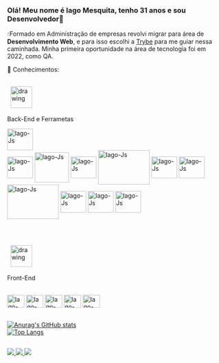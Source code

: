 ### Olá! Meu nome é Iago Mesquita, tenho 31 anos e sou Desenvolvedor👋
💧Formado em Administração de empresas revolvi migrar para área de **Desenvolvimento Web**, e para isso 
escolhi a  [Trybe](https://www.betrybe.com/) para me guiar nessa caminhada.
Minha primeira oportunidade na  área de tecnologia foi em 2022, como QA. 

🌱 Conhecimentos:
<br/><br/>

<div style="display: block">
   &nbsp;&nbsp;<img src="https://user-images.githubusercontent.com/84816200/181128670-68b2340f-f51b-4103-b366-d2cd111f3a78.png"      alt="drawing" width="50" 
  />
  <p>Back-End e Ferrametas<p> 
<div/>
     
   <img align="center" alt="Iago-Js" height="50" width="60" 
      src="https://cdn.jsdelivr.net/gh/devicons/devicon@latest/icons/java/java-original-wordmark.svg"/>   
   <img align="center" alt="Iago-Js" height="50" width="60" 
      src="https://cdn.jsdelivr.net/gh/devicons/devicon@latest/icons/spring/spring-original-wordmark.svg"/>
   <img align="center" alt="Iago-Js" height="70" width="80" 
      src="https://cdn.jsdelivr.net/gh/devicons/devicon@latest/icons/maven/maven-original-wordmark.svg"/>
   <img align="center" alt="Iago-Js" height="50" width="60" 
       src="https://cdn.jsdelivr.net/gh/devicons/devicon/icons/nodejs/nodejs-plain-wordmark.svg"  />
   <img align="center" alt="Iago-Js" height="80" width="120"  
       src="https://cdn.jsdelivr.net/gh/devicons/devicon/icons/express/express-original-wordmark.svg" />
  <img align="center" alt="Iago-Js" height="50" width="60"  
       src="https://cdn.jsdelivr.net/gh/devicons/devicon/icons/mysql/mysql-original-wordmark.svg" />
  <img align="center" alt="Iago-Js" height="50" width="60" 
       src="https://cdn.jsdelivr.net/gh/devicons/devicon/icons/mongodb/mongodb-plain-wordmark.svg" />
  <img align="center" alt="Iago-Js" height="80" width="120" 
       src="https://cdn.jsdelivr.net/gh/devicons/devicon/icons/sequelize/sequelize-original-wordmark.svg" />
  <img align="center" alt="Iago-Js" height="50" width="60"
      src="https://cdn.jsdelivr.net/gh/devicons/devicon/icons/docker/docker-original-wordmark.svg"  />
  <img align="center" alt="Iago-Js" height="50" width="60"
      src="https://cdn.jsdelivr.net/gh/devicons/devicon/icons/git/git-plain-wordmark.svg"  />
     <img align="center" alt="Iago-Js" height="50" width="60"
     src="https://cdn.jsdelivr.net/gh/devicons/devicon/icons/firebase/firebase-plain-wordmark.svg"  />         
<div style="display: inline_block"><br/>
  
</div>   
 

##

<div style="display: block">
   &nbsp;&nbsp;<img src="https://user-images.githubusercontent.com/84816200/146643244-ec677663-5002-4a5d-9450-571102995776.png"      alt="drawing" width="50" 
  />
   
  <p>Front-End<p> 
<div/>
 
<div style="display: inline_block"><br/>
   <img align="center" alt="Iago-Js" height="30" width="40" 
       src="https://cdn.jsdelivr.net/gh/devicons/devicon/icons/react/react-original.svg" />
   <img align="center" alt="Iago-Js" height="30" width="40"  
       src="https://cdn.jsdelivr.net/gh/devicons/devicon/icons/html5/html5-original.svg" />
  <img align="center" alt="Iago-Js" height="30" width="40"  
       src="https://cdn.jsdelivr.net/gh/devicons/devicon/icons/css3/css3-original.svg" />
  <img align="center" alt="Iago-Js" height="30" width="40" 
       src="https://cdn.jsdelivr.net/gh/devicons/devicon/icons/jest/jest-plain.svg" />
  <img align="center" alt="Iago-Js" height="30" width="40"
       src="https://cdn.jsdelivr.net/gh/devicons/devicon/icons/redux/redux-original.svg" />
</div>



<br/>
   
[![Anurag's GitHub stats](https://github-readme-stats.vercel.app/api?username=iagomesquita)](https://github.com/iagomesquita)<br/>
[![Top Langs](https://github-readme-stats.vercel.app/api/top-langs/?username=iagomesquita&layout=compact)](https://github.com/anuraghazra/github-readme-stats)




##

<div>
  <a href="https://www.linkedin.com/in/iago-mesquita-bbb8028b/" target="_blank">
    <img src="https://img.shields.io/badge/LinkedIn-0077B5?style=for-the-badge&logo=linkedin&logoColor=white" target="_blank">
  </a>
  <a href="https://www.instagram.com/iagomesquita7/" target="_blank">
    <img src="https://img.shields.io/badge/Instagram-E4405F?style=for-the-badge&logo=instagram&logoColor=white" target="_blank">
  </a>
  <a href="mailto:iago.m.alves@hotmail.com" target="_blank">
    <img src="https://img.shields.io/badge/Outlook-0078D4?style=for-the-badge&logo=microsoftoutlook&logoColor=white" target="_blank">
  </a>
</div>  



